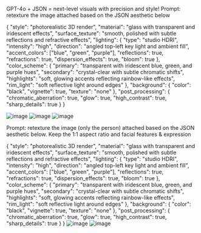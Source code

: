 GPT-4o + JSON = next-level visuals with precision and style!
Prompt: retexture the image attached based on the JSON aesthetic below

{
  "style": "photorealistic 3D render",
  "material": "glass with transparent and iridescent effects",
  "surface_texture": "smooth, polished with subtle reflections and refractive effects",
  "lighting": {
    "type": "studio HDRI",
    "intensity": "high",
    "direction": "angled top-left key light and ambient fill",
    "accent_colors": ["blue", "green", "purple"],
    "reflections": true,
    "refractions": true,
    "dispersion_effects": true,
    "bloom": true
  },
  "color_scheme": {
    "primary": "transparent with iridescent blue, green, and purple hues",
    "secondary": "crystal-clear with subtle chromatic shifts",
    "highlights": "soft, glowing accents reflecting rainbow-like effects",
    "rim_light": "soft reflective light around edges"
  },
  "background": {
    "color": "black",
    "vignette": true,
    "texture": "none"
  },
  "post_processing": {
    "chromatic_aberration": true,
    "glow": true,
    "high_contrast": true,
    "sharp_details": true
  }
}

![image](https://github.com/user-attachments/assets/8a4faa56-3244-4151-9ea2-e31c82139089)
![image](https://github.com/user-attachments/assets/eb5f1f31-387d-4752-bbcf-57482ed241d1)
![image](https://github.com/user-attachments/assets/d0d41f8f-c348-48af-8ef0-4c4912b20c91)

Prompt: retexture the image (only the person) attached based on the JSON aesthetic below. Keep the 1:1 aspect ratio and facial features & expression 

{
  "style": "photorealistic 3D render",
  "material": "glass with transparent and iridescent effects",
  "surface_texture": "smooth, polished with subtle reflections and refractive effects",
  "lighting": {
    "type": "studio HDRI",
    "intensity": "high",
    "direction": "angled top-left key light and ambient fill",
    "accent_colors": ["blue", "green", "purple"],
    "reflections": true,
    "refractions": true,
    "dispersion_effects": true,
    "bloom": true
  },
  "color_scheme": {
    "primary": "transparent with iridescent blue, green, and purple hues",
    "secondary": "crystal-clear with subtle chromatic shifts",
    "highlights": "soft, glowing accents reflecting rainbow-like effects",
    "rim_light": "soft reflective light around edges"
  },
  "background": {
    "color": "black",
    "vignette": true,
    "texture": "none"
  },
  "post_processing": {
    "chromatic_aberration": true,
    "glow": true,
    "high_contrast": true,
    "sharp_details": true
  }
}
![image](https://github.com/user-attachments/assets/5b085ec6-8115-4dd7-ada4-e5fd547f0555)
![image](https://github.com/user-attachments/assets/1f6fd6cb-8be3-4cb3-920b-a45dbec71be4)
